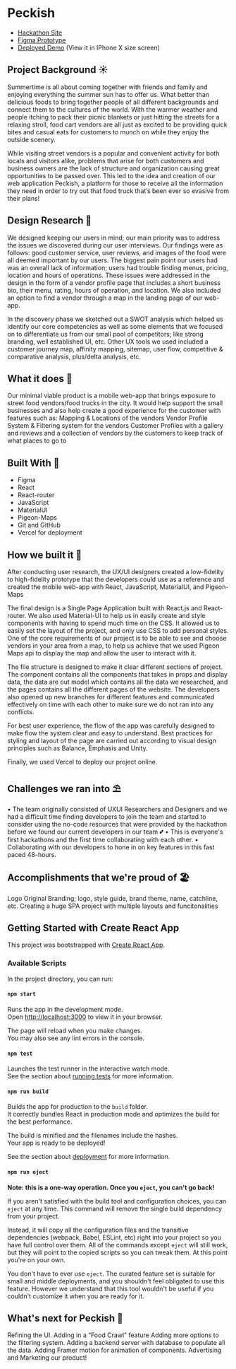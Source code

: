 # Peckish

- [Hackathon Site](https://www.freyhacks.tech/)
- [Figma Prototype](https://www.figma.com/proto/QPVJhFRFOe6qEbGdn7UMuV/Peckish-Prototype?page-id=32%3A2722&node-id=42%3A3322&viewport=704%2C668%2C0.22&scaling=scale-down&starting-point-node-id=42%3A3322&show-proto-sidebar=1)
- [Deployed Demo]() (View it in IPhone X size screen)
## Project Background ☀️

Summertime is all about coming together with friends and family and enjoying everything the summer sun has to offer us. What better than delicious foods to bring together people of all different backgrounds and connect them to the cultures of the world. With the warmer weather and people itching to pack their picnic blankets or just hitting the streets for a relaxing stroll, food cart vendors are all just as excited to be providing quick bites and casual eats for customers to munch on while they enjoy the outside scenery. 

While visiting street vendors is a popular and convenient activity for both locals and visitors alike, problems that arise for both customers and business owners are the lack of structure and organization causing great opportunities to be passed over. This led to the idea and creation of our web application Peckish, a platform for those to receive all the information they need in order to try out that food truck that’s been ever so evasive from their plans!

## Design Research 🔎

We designed keeping our users in mind; our main priority was to address the issues we discovered during our user interviews. Our findings were as follows: good customer service, user reviews, and images of the food were all deemed important by our users. The biggest pain point our users had was an overall lack of information; users had trouble finding menus, pricing, location and hours of operations. These issues were addressed in the design in the form of a vendor profile page that includes a short business bio, their menu, rating, hours of operation, and location. We also included an option to find a vendor through a map in the landing page of our web-app. 

In the discovery phase we sketched out a SWOT analysis which helped us identify our core competencies as well as some elements that we focused on to differentiate us from our small pool of competitors; like strong branding, well established UI, etc. Other UX tools we used included a customer journey map, affinity mapping, sitemap, user flow, competitive & comparative analysis, plus/delta analysis, etc. 

## What it does 🚚

Our minimal viable product is a mobile web-app that brings exposure to street food vendors/food trucks in the city. It would help support the small businesses and also help create a good experience for the customer with features such as: 
Mapping & Locations of the vendors 
Vendor Profile System & Filtering system for the vendors 
Customer Profiles with a gallery and reviews and a collection of vendors by the customers to keep track of what places to go to

## Built With 🎢

- Figma 
- React
- React-router
- JavaScript
- MaterialUI 
- Pigeon-Maps
- Git and GitHub 
- Vercel for deployment

## How we built it 🍉

After conducting user research, the UX/UI designers created a low-fidelity to high-fidelity prototype that the developers could use as a reference and created the mobile web-app with React, JavaScript, MaterialUI, and Pigeon-Maps 

The final design is a Single Page Application built with React.js and React-router. We also used Material-UI to help us in easily create and style components with having to spend much time on the CSS. It allowed us to easily set the layout of the project, and only use CSS to add personal styles. One of the core requirements of our project is to be able to see and choose vendors in your area from a map, to help us achieve that we used Pigeon Maps api to display the map and allow the user to interact with it.

The file structure is designed to make it clear different sections of project. The component contains all the components that takes in props and display data, the data are out model which contains all the data we researched, and the pages contains all the different pages of the website. The developers also opened up new branches for different features and communicated effectively on time with each other to make sure we do not ran into any conflicts.

For best user experience, the flow of the app was carefully designed to make flow the system clear and easy to understand. Best practices for styling and layout of the page are carried out according to visual design principles such as Balance, Emphasis and Unity.

Finally, we used Vercel to deploy our project online.

## Challenges we ran into ⛱

• The team originally consisted of UXUI Researchers and Designers and we had a difficult time finding developers to join the team and started to consider using the no-code resources that were provided by the hackathon before we found our current developers in our team 💕
• This is everyone's first hackathons and the first time collaborating with each other.
• Collaborating with our developers to hone in on key features in this fast paced 48-hours.

## Accomplishments that we're proud of 🏖

Logo
Original Branding; logo, style guide, brand theme, name, catchline, etc. 
Creating a huge SPA project with multiple layouts and funcitonalities

## Getting Started with Create React App

This project was bootstrapped with [Create React App](https://github.com/facebook/create-react-app).

### Available Scripts

In the project directory, you can run:

#### `npm start`

Runs the app in the development mode.\
Open [http://localhost:3000](http://localhost:3000) to view it in your browser.

The page will reload when you make changes.\
You may also see any lint errors in the console.

#### `npm test`

Launches the test runner in the interactive watch mode.\
See the section about [running tests](https://facebook.github.io/create-react-app/docs/running-tests) for more information.

#### `npm run build`

Builds the app for production to the `build` folder.\
It correctly bundles React in production mode and optimizes the build for the best performance.

The build is minified and the filenames include the hashes.\
Your app is ready to be deployed!

See the section about [deployment](https://facebook.github.io/create-react-app/docs/deployment) for more information.

#### `npm run eject`

**Note: this is a one-way operation. Once you `eject`, you can't go back!**

If you aren't satisfied with the build tool and configuration choices, you can `eject` at any time. This command will remove the single build dependency from your project.

Instead, it will copy all the configuration files and the transitive dependencies (webpack, Babel, ESLint, etc) right into your project so you have full control over them. All of the commands except `eject` will still work, but they will point to the copied scripts so you can tweak them. At this point you're on your own.

You don't have to ever use `eject`. The curated feature set is suitable for small and middle deployments, and you shouldn't feel obligated to use this feature. However we understand that this tool wouldn't be useful if you couldn't customize it when you are ready for it.

## What's next for Peckish 🗽

Refining the UI.
Adding in a “Food Crawl” feature
Adding more options to the filtering system.
Adding a backend server with database to populate all the data.
Adding Framer motion for animation of components.
Advertising and Marketing our product!

